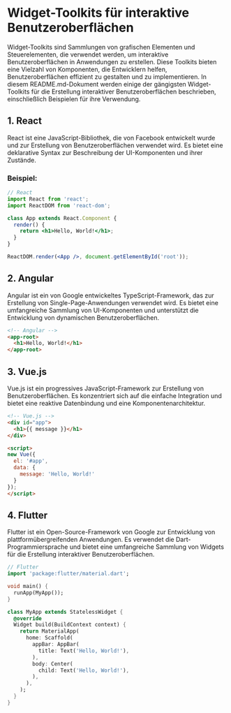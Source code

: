 # Widget-Toolkits für interaktive Benutzeroberflächen

Widget-Toolkits sind Sammlungen von grafischen Elementen und Steuerelementen, die verwendet werden, um interaktive Benutzeroberflächen in Anwendungen zu erstellen. Diese Toolkits bieten eine Vielzahl von Komponenten, die Entwicklern helfen, Benutzeroberflächen effizient zu gestalten und zu implementieren. In diesem README.md-Dokument werden einige der gängigsten Widget-Toolkits für die Erstellung interaktiver Benutzeroberflächen beschrieben, einschließlich Beispielen für ihre Verwendung.

## 1. React

React ist eine JavaScript-Bibliothek, die von Facebook entwickelt wurde und zur Erstellung von Benutzeroberflächen verwendet wird. Es bietet eine deklarative Syntax zur Beschreibung der UI-Komponenten und ihrer Zustände.

### Beispiel:

```jsx
// React
import React from 'react';
import ReactDOM from 'react-dom';

class App extends React.Component {
  render() {
    return <h1>Hello, World!</h1>;
  }
}

ReactDOM.render(<App />, document.getElementById('root'));
```

## 2. Angular
Angular ist ein von Google entwickeltes TypeScript-Framework, das zur Erstellung von Single-Page-Anwendungen verwendet wird. Es bietet eine umfangreiche Sammlung von UI-Komponenten und unterstützt die Entwicklung von dynamischen Benutzeroberflächen.

```html
<!-- Angular -->
<app-root>
  <h1>Hello, World!</h1>
</app-root>
```

## 3. Vue.js
Vue.js ist ein progressives JavaScript-Framework zur Erstellung von Benutzeroberflächen. Es konzentriert sich auf die einfache Integration und bietet eine reaktive Datenbindung und eine Komponentenarchitektur.

```html
<!-- Vue.js -->
<div id="app">
  <h1>{{ message }}</h1>
</div>

<script>
new Vue({
  el: '#app',
  data: {
    message: 'Hello, World!'
  }
});
</script>
```

## 4. Flutter
Flutter ist ein Open-Source-Framework von Google zur Entwicklung von plattformübergreifenden Anwendungen. Es verwendet die Dart-Programmiersprache und bietet eine umfangreiche Sammlung von Widgets für die Erstellung interaktiver Benutzeroberflächen.

```dart
// Flutter
import 'package:flutter/material.dart';

void main() {
  runApp(MyApp());
}

class MyApp extends StatelessWidget {
  @override
  Widget build(BuildContext context) {
    return MaterialApp(
      home: Scaffold(
        appBar: AppBar(
          title: Text('Hello, World!'),
        ),
        body: Center(
          child: Text('Hello, World!'),
        ),
      ),
    );
  }
}
```